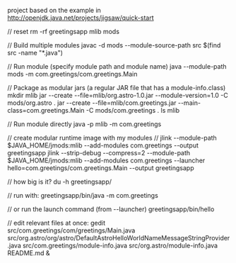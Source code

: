 
project based on the example in http://openjdk.java.net/projects/jigsaw/quick-start

// reset
rm -rf greetingsapp mlib mods

// Build multiple modules
javac -d mods --module-source-path src $(find src -name "*.java")

// Run module (specify module path and module name)
java --module-path mods -m com.greetings/com.greetings.Main

// Package as modular jars (a regular JAR file that has a module-info.class)
mkdir mlib
jar --create --file=mlib/org.astro-1.0.jar --module-version=1.0 -C mods/org.astro .
jar --create --file=mlib/com.greetings.jar --main-class=com.greetings.Main -C mods/com.greetings .
ls mlib

// Run module directly
java -p mlib -m com.greetings

// create modular runtime image with my modules
// jlink --module-path $JAVA_HOME/jmods:mlib --add-modules com.greetings --output greetingsapp
jlink --strip-debug --compress=2 --module-path $JAVA_HOME/jmods:mlib --add-modules com.greetings --launcher hello=com.greetings/com.greetings.Main --output greetingsapp

// how big is it?
du -h greetingsapp/

// run with:
greetingsapp/bin/java -m com.greetings

// or run the launch command (from --launcher)
greetingsapp/bin/hello 

// edit relevant files at once:
gedit src/com.greetings/com/greetings/Main.java src/org.astro/org/astro/DefaultAstroHelloWorldNameMessageStringProvider.java  src/com.greetings/module-info.java src/org.astro/module-info.java README.md &



